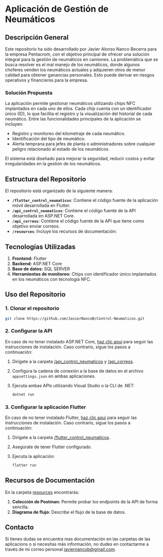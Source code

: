 # Aplicación de Gestión de Neumáticos

## Descripción General
Este repositorio ha sido desarrollado por Javier Alonso Nanco Becerra para la empresa Pentacrom, con el objetivo principal de ofrecer una solución integral para la gestión de neumáticos en camiones. La problemática que se busca resolver es el mal manejo de los neumáticos, donde algunos choferes venden los neumáticos actuales y adquieren otros de menor calidad para obtener ganancias personales. Esto puede derivar en riesgos operativos y financieros para la empresa.

### Solución Propuesta
La aplicación permite gestionar neumáticos utilizando chips NFC implantados en cada uno de ellos. Cada chip cuenta con un identificador único (ID), lo que facilita el registro y la visualización del historial de cada neumático. Entre las funcionalidades principales de la aplicación se incluyen:

- Registro y monitoreo del kilometraje de cada neumático.
- Identificación del tipo de neumático.
- Alerta temprana para jefes de planta o administradores sobre cualquier peligro relacionado al estado de los neumáticos.

El sistema está diseñado para mejorar la seguridad, reducir costos y evitar irregularidades en la gestión de los neumáticos.

## Estructura del Repositorio
El repositorio está organizado de la siguiente manera:

- **`/flutter_control_neumaticos`**: Contiene el código fuente de la aplicación móvil desarrollada en Flutter.
- **`/api_control_neumaticos`**: Contiene el código fuente de la API desarrollada en ASP.NET Core.
- **`/api_correos`**: Contiene el código fuente de la API que tiene como objetivo enviar correos.
- **`/resources`**: Incluye los recursos de documentación:

## Tecnologías Utilizadas

1. **Frontend:** Flutter
2. **Backend:** ASP.NET Core
3. **Base de datos:** SQL SERVER
4. **Herramientas de monitoreo:** Chips con identificador único implantados en los neumáticos con tecnología NFC.

## Uso del Repositorio

### 1. Clonar el repositorio

```bash
git clone https://github.com/JavierNancoB/Control-Neumaticos.git
```

### 2. Configurar la API
En caso de no tener instalado ASP.NET Core, [haz clic aquí](./api_control_neumaticos/README.md) para seguir las instrucciones de instalación. Caso contrario, sigue los pasos a continuación:
1. Dirígete a la carpeta [/api_control_neumaticos](/api_control_neumaticos) y [/api_correos](/api_correos).
2. Configura la cadena de conexión a la base de datos en el archivo `appsettings.json` en ambas aplicaciones.
3. Ejecuta ambas APIs utilizando Visual Studio o la CLI de .NET:

   ```bash
   dotnet run
   ```

### 3. Configurar la aplicación Flutter
En caso de no tener instalado Flutter, [haz clic aquí](./flutter_control_neumaticos/README.md) para seguir las instrucciones de instalación. Caso contrario, sigue los pasos a continuación:
1. Dirígete a la carpeta [/flutter_control_neumaticos](/flutter_control_neumaticos).
2. Asegúrate de tener Flutter configurado.
3. Ejecuta la aplicación:

   ```bash
   flutter run
   ```

## Recursos de Documentación
En la carpeta [resources](./resources/README.md) encontrarás:

1. **Colección de Postman:** Permite probar los endpoints de la API de forma sencilla.
2. **Diagrama de flujo:** Describe el flujo de la base de datos.

## Contacto
Si tienes dudas se encuentra mas documentación en las carpetas de las aplicacions o si necesitas más información, no dudes en contactarme a través de mi correo personal javiernancob@gmail.com.
